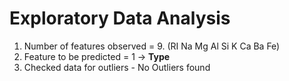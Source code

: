 

# Exploratory Data Analysis

1. Number of features observed = 9. (RI     Na    Mg    Al     Si     K    Ca   Ba    Fe)
2. Feature to be predicted = 1 -> __Type__
3. Checked data for outliers - No Outliers found
